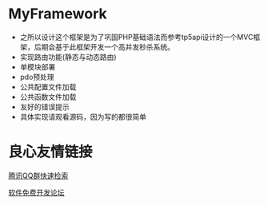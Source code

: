 # MyFramework



- 之所以设计这个框架是为了巩固PHP基础语法而参考tp5api设计的一个MVC框架，后期会基于此框架开发一个高并发秒杀系统。
- 实现路由功能(静态与动态路由)
- 单模块部署
- pdo预处理
- 公共配置文件加载
- 公共函数文件加载
- 友好的错误提示
- 具体实现请观看源码，因为写的都很简单

 # 良心友情链接

[腾讯QQ群快速检索](http://u.720life.cn/s/8cf73f7c)

[软件免费开发论坛](http://u.720life.cn/s/bbb01dc0)
